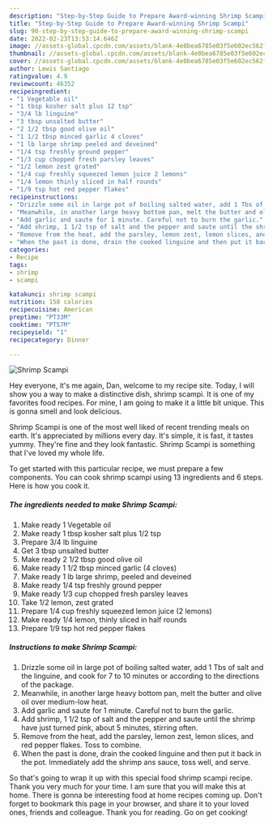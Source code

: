 ```yaml
---
description: "Step-by-Step Guide to Prepare Award-winning Shrimp Scampi"
title: "Step-by-Step Guide to Prepare Award-winning Shrimp Scampi"
slug: 90-step-by-step-guide-to-prepare-award-winning-shrimp-scampi
date: 2022-02-23T13:53:14.646Z
image: //assets-global.cpcdn.com/assets/blank-4e0bea6785e03f5e602ec562f230caae08da540cada707380b4fe1bbebba43da.png
thumbnail: //assets-global.cpcdn.com/assets/blank-4e0bea6785e03f5e602ec562f230caae08da540cada707380b4fe1bbebba43da.png
cover: //assets-global.cpcdn.com/assets/blank-4e0bea6785e03f5e602ec562f230caae08da540cada707380b4fe1bbebba43da.png
author: Lewis Santiago
ratingvalue: 4.9
reviewcount: 46352
recipeingredient:
- "1 Vegetable oil"
- "1 tbsp kosher salt plus 12 tsp"
- "3/4 lb linguine"
- "3 tbsp unsalted butter"
- "2 1/2 tbsp good olive oil"
- "1 1/2 tbsp minced garlic 4 cloves"
- "1 lb large shrimp peeled and deveined"
- "1/4 tsp freshly ground pepper"
- "1/3 cup chopped fresh parsley leaves"
- "1/2 lemon zest grated"
- "1/4 cup freshly squeezed lemon juice 2 lemons"
- "1/4 lemon thinly sliced in half rounds"
- "1/9 tsp hot red pepper flakes"
recipeinstructions:
- "Drizzle some oil in large pot of boiling salted water, add 1 Tbs of salt and the linguine, and cook for 7 to 10 minutes or according to the directions of the package."
- "Meanwhile, in another large heavy bottom pan, melt the butter and olive oil over medium-low heat."
- "Add garlic and saute for 1 minute. Careful not to burn the garlic."
- "Add shrimp, 1 1/2 tsp of salt and the pepper and saute until the shrimp have just turned pink, about 5 minutes, stirring often."
- "Remove from the heat, add the parsley, lemon zest, lemon slices, and red pepper flakes. Toss to combine."
- "When the past is done, drain the cooked linguine and then put it back in the pot.  Immediately add the shrimp ans sauce, toss well, and serve."
categories:
- Recipe
tags:
- shrimp
- scampi

katakunci: shrimp scampi 
nutrition: 158 calories
recipecuisine: American
preptime: "PT33M"
cooktime: "PT57M"
recipeyield: "1"
recipecategory: Dinner

---
```



![Shrimp Scampi](//assets-global.cpcdn.com/assets/blank-4e0bea6785e03f5e602ec562f230caae08da540cada707380b4fe1bbebba43da.png)

Hey everyone, it's me again, Dan, welcome to my recipe site. Today, I will show you a way to make a distinctive dish, shrimp scampi. It is one of my favorites food recipes. For mine, I am going to make it a little bit unique. This is gonna smell and look delicious.

Shrimp Scampi is one of the most well liked of recent trending meals on earth. It's appreciated by millions every day. It's simple, it is fast, it tastes yummy. They're fine and they look fantastic. Shrimp Scampi is something that I've loved my whole life.




To get started with this particular recipe, we must prepare a few components. You can cook shrimp scampi using 13 ingredients and 6 steps. Here is how you cook it.

<!--inarticleads1-->

##### The ingredients needed to make Shrimp Scampi:

1. Make ready 1 Vegetable oil
1. Make ready 1 tbsp kosher salt plus 1/2 tsp
1. Prepare 3/4 lb linguine
1. Get 3 tbsp unsalted butter
1. Make ready 2 1/2 tbsp good olive oil
1. Make ready 1 1/2 tbsp minced garlic (4 cloves)
1. Make ready 1 lb large shrimp, peeled and deveined
1. Make ready 1/4 tsp freshly ground pepper
1. Make ready 1/3 cup chopped fresh parsley leaves
1. Take 1/2 lemon, zest grated
1. Prepare 1/4 cup freshly squeezed lemon juice (2 lemons)
1. Make ready 1/4 lemon, thinly sliced in half rounds
1. Prepare 1/9 tsp hot red pepper flakes




<!--inarticleads2-->

##### Instructions to make Shrimp Scampi:

1. Drizzle some oil in large pot of boiling salted water, add 1 Tbs of salt and the linguine, and cook for 7 to 10 minutes or according to the directions of the package.
1. Meanwhile, in another large heavy bottom pan, melt the butter and olive oil over medium-low heat.
1. Add garlic and saute for 1 minute. Careful not to burn the garlic.
1. Add shrimp, 1 1/2 tsp of salt and the pepper and saute until the shrimp have just turned pink, about 5 minutes, stirring often.
1. Remove from the heat, add the parsley, lemon zest, lemon slices, and red pepper flakes. Toss to combine.
1. When the past is done, drain the cooked linguine and then put it back in the pot.  Immediately add the shrimp ans sauce, toss well, and serve.




So that's going to wrap it up with this special food shrimp scampi recipe. Thank you very much for your time. I am sure that you will make this at home. There is gonna be interesting food at home recipes coming up. Don't forget to bookmark this page in your browser, and share it to your loved ones, friends and colleague. Thank you for reading. Go on get cooking!
